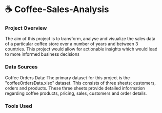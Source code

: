# ☕ Coffee-Sales-Analysis

### Project Overview
The aim of this project is to transform, analyse and visualize the sales data of a particular coffee store over a number of years and between 3 countries. This project would allow for actionable insights which would lead to more informed business decisions

### Data Sources
Coffee Orders Data: The primary dataset for this project is the "coffeeOrdersData.xlsx" dataset. This consists of three sheets; customers, orders and products. These three sheets provide detailed information regarding coffee products, pricing, sales, customers and order details.

### Tools Used

